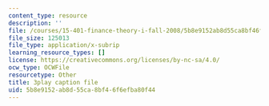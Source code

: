 ```yaml
---
content_type: resource
description: ''
file: /courses/15-401-finance-theory-i-fall-2008/5b8e9152ab8d55ca8bf46f6efba80f44_J7d3vcaS9-o.vtt
file_size: 125013
file_type: application/x-subrip
learning_resource_types: []
license: https://creativecommons.org/licenses/by-nc-sa/4.0/
ocw_type: OCWFile
resourcetype: Other
title: 3play caption file
uid: 5b8e9152-ab8d-55ca-8bf4-6f6efba80f44
---
```

